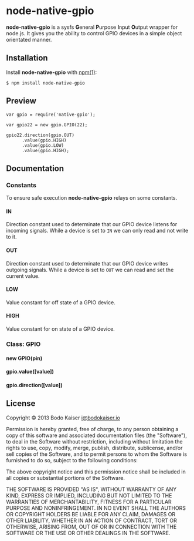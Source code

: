 # node-native-gpio

**node-native-gpio** is a sysfs **G**eneral **P**urpose **I**nput **O**utput 
wrapper for node.js. It gives you the ability to control GPIO devices in a 
simple object orientated manner.

## Installation

Install **node-native-gpio** with [npm(1)](http://npmjs.org):

    $ npm install node-native-gpio

## Preview

    var gpio = require('native-gpio');

    var gpio22 = new gpio.GPIO(22);

    gpio22.direction(gpio.OUT)
          .value(gpio.HIGH)
          .value(gpio.LOW)
          .value(gpio.HIGH);

## Documentation

### Constants

To ensure safe execution **node-native-gpio** relays on some constants.

#### IN

Direction constant used to determinate that our GPIO device listens for 
incoming signals. While a device is set to `IN` we can only read and not write 
to it.

#### OUT

Direction constant used to determinate that our GPIO device writes outgoing
signals. While a device is set to `OUT` we can read and set the current value.

#### LOW

Value constant for off state of a GPIO device.

#### HIGH

Value constant for on state of a GPIO device.

### Class: GPIO 

#### new GPIO(pin)

#### gpio.value([value])

#### gpio.direction([value])

## License

Copyright © 2013 Bodo Kaiser <i@bodokaiser.io>

Permission is hereby granted, free of charge, to any person obtaining
a copy of this software and associated documentation files (the
"Software"), to deal in the Software without restriction, including
without limitation the rights to use, copy, modify, merge, publish,
distribute, sublicense, and/or sell copies of the Software, and to
permit persons to whom the Software is furnished to do so, subject to
the following conditions:

The above copyright notice and this permission notice shall be
included in all copies or substantial portions of the Software.

THE SOFTWARE IS PROVIDED "AS IS", WITHOUT WARRANTY OF ANY KIND,
EXPRESS OR IMPLIED, INCLUDING BUT NOT LIMITED TO THE WARRANTIES OF
MERCHANTABILITY, FITNESS FOR A PARTICULAR PURPOSE AND
NONINFRINGEMENT. IN NO EVENT SHALL THE AUTHORS OR COPYRIGHT HOLDERS BE
LIABLE FOR ANY CLAIM, DAMAGES OR OTHER LIABILITY, WHETHER IN AN ACTION
OF CONTRACT, TORT OR OTHERWISE, ARISING FROM, OUT OF OR IN CONNECTION
WITH THE SOFTWARE OR THE USE OR OTHER DEALINGS IN THE SOFTWARE.
